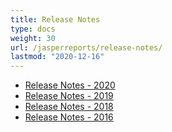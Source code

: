 ```yaml
---
title: Release Notes
type: docs
weight: 30
url: /jasperreports/release-notes/
lastmod: "2020-12-16"
---
```

 
- [Release Notes - 2020](/pdf/jasperreports/release-notes-2020/)
- [Release Notes - 2019](/pdf/jasperreports/release-notes-2019/)
- [Release Notes - 2018](/pdf/jasperreports/release-notes-2018/)
- [Release Notes - 2016](/pdf/jasperreports/release-notes-2016/)

